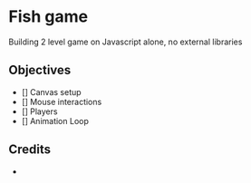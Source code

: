 # Fish game

Building 2 level game on Javascript alone, no external libraries

<!-- ![example-site](example-site.gif) -->

## Objectives

* [] Canvas setup
* [] Mouse interactions
* [] Players
* [] Animation Loop



## Credits
*
